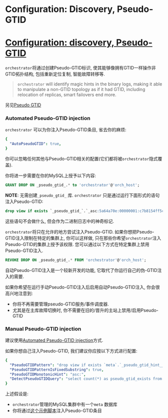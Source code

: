 # Configuration: Discovery, Pseudo-GTID
# [Configuration: discovery, Pseudo-GTID](https://github.com/openark/orchestrator/blob/master/docs/configuration-discovery-pseudo-gtid.md#automated-pseudo-gtid-injection)
`orchestrator`将通过创建Pseudo-GTID标识, 使其能够像拥有GTID一样操作非GTID拓扑结构, 包括重新定位复制, 智能故障转移等.

> `orchestrator` will identify magic hints in the binary logs, making it able to manipulate a non-GTID topology as if it had GTID, including relocation of replicas, smart failovers end more.

另见[Pseudo GTID](https://github.com/Fanduzi/orchestrator-zh-doc/blob/master/Various/Pseudo%20GTID.md)

### Automated Pseudo-GTID injection
`orchestrator` 可以为你注入Pseudo-GTID条目, 省去你的麻烦:

```yaml
{
  "AutoPseudoGTID": true,
}
```
你可以忽略任何其他与Pseudo-GTID相关的配置(它们都将被`orchestrator`隐式覆盖).

你将进一步需要在你的MySQL上授予以下内容:

```sql
GRANT DROP ON _pseudo_gtid_.* to 'orchestrator'@'orch_host';
```
**NOTE**: 无需创建`_pseudo_gtid_` 库. `orchestrator` 只是通过运行下面形式的语句注入Pseudo-GTID:

```sql
drop view if exists `_pseudo_gtid_`.`_asc:5a64a70e:00000001:c7b8154ff5c3c6d8`
```
这些语句不会做什么, 但会作为二进制日志中的神奇标记.

`orchestrator`将只在允许的地方尝试注入Pseudo-GTID. 如果你想把Pseudo-GTID注入限制在特定的集群上, 你可以这样做, 只在那些你希望`orchestrator`注入Pseudo-GTID的集群上授予该权限. 您可以通过以下方式在特定集群上禁用Pseudo-GTID注入.

```sql
REVOKE DROP ON _pseudo_gtid_.* FROM 'orchestrator'@'orch_host';
```
自动Pseudo-GTID注入是一个较新开发的功能, 它取代了你运行自己的伪-GTID注入的需要.

如果你希望在运行手动Pseudo-GTID注入后启用自动Pseudo-GTID注入, 你会很高兴地注意到:

* 你将不再需要管理pseudo-GTID服务/事件调度器.
* 尤其是在主库故障切换时, 你不需要在旧的/晋升的主站上禁用/启用Pseudo-GTID

### Manual Pseudo-GTID injection
建议使用[Automated Pseudo-GTID injection](https://github.com/Fanduzi/orchestrator-zh-doc/blob/master/Setup/%E9%85%8D%E7%BD%AE/Configuration%20%20Discovery%2C%20Pseudo-GTID.md#automated-pseudo-gtid-injection)方式.

如果你想自己注入Pseudo-GTID, 我们建议你应按以下方式进行配置:

```yaml
{
  "PseudoGTIDPattern": "drop view if exists `meta`.`_pseudo_gtid_hint__asc:",
  "PseudoGTIDPatternIsFixedSubstring": true,
  "PseudoGTIDMonotonicHint": "asc:",
  "DetectPseudoGTIDQuery": "select count(*) as pseudo_gtid_exists from meta.pseudo_gtid_status where anchor = 1 and time_generated > now() - interval 2 hour",
}
```
上述假设是:

* `orchestrator`管理的MySQL集群中有一个`meta` 数据库
* 你将通过[这个示例脚本](https://github.com/openark/orchestrator/tree/master/resources/pseudo-gtid)注入Pseudo-GTID条目
